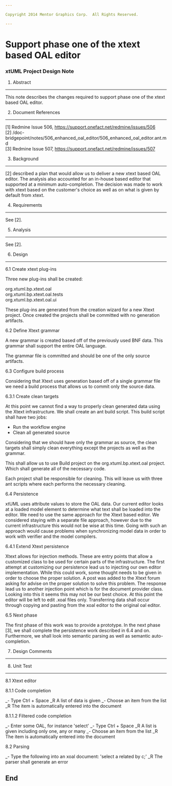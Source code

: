 ```yaml
---

Copyright 2014 Mentor Graphics Corp.  All Rights Reserved.

---
```


# Support phase one of the xtext based OAL editor
### xtUML Project Design Note

1. Abstract
-----------
This note describes the changes required to support phase one of the xtext based
OAL editor.

2. Document References
----------------------
[1] Redmine Issue 506, https://support.onefact.net/redmine/issues/506  
[2] /doc-bridgepoint/notes/506_enhanced_oal_editor/506_enhanced_oal_editor.ant.md   
[3] Redmine Issue 507, https://support.onefact.net/redmine/issues/507

3. Background
-------------
[2] described a plan that would allow us to deliver a new xtext based OAL
editor.  The analysis also accounted for an in-house based editor that supported
at a minimum auto-completion.  The decision was made to work with xtext based on
the customer's choice as well as on what is given by default from xtext.

4. Requirements
---------------
See [2].

5. Analysis
-----------
See [2].

6. Design
---------
6.1 Create xtext plug-ins

Three new plug-ins shall be created:

org.xtuml.bp.xtext.oal   
org.xtuml.bp.xtext.oal.tests   
org.xtuml.bp.xtext.oal.ui   

These plug-ins are generated from the creation wizard for a new Xtext project.
Once created the projects shall be committed with no generation artifacts.

6.2 Define Xtext grammar

A new grammar is created based off of the previously used BNF data.  This
grammar shall support the entire OAL language.

The grammar file is committed and should be one of the only source artifacts.

6.3 Configure build process

Considering that Xtext uses generation based off of a single grammar file we
need a build process that allows us to commit only the source data.

6.3.1 Create clean targets

At this point we cannot find a way to properly clean generated data using the
Xtext infrastructure.  We shall create an ant build script.  This build script
shall have two jobs:

- Run the workflow engine
- Clean all generated source

Considering that we should have only the grammar as source, the clean targets
shall simply clean everything except the projects as well as the grammar.

This shall allow us to use Build project on the org.xtuml.bp.xtext.oal project.
Which shall generate all of the necessary code.

Each project shall be responsible for cleaning.  This will leave us with three
ant scripts where each performs the necessary cleaning.

6.4 Persistence

xtUML uses attribute values to store the OAL data.  Our current editor looks at
a loaded model element to determine what text shall be loaded into the editor.
We need to use the same approach for the Xtext based editor.  We considered
staying with a separate file approach, however due to the current infrastructure
this would not be wise at this time.  Going with such an approach would cause
problems when synchronizing model data in order to work with verifier and the
model compilers.

6.4.1 Extend Xtext persistence

Xtext allows for injection methods.  These are entry points that allow a
customized class to be used for certain parts of the infrastructure.  The first
attempt at customizing our persistence lead us to injecting our own editor
implementation.  While this could work, some thought needs to be given in order
to choose the proper solution.  A post was added to the Xtext forum asking for
advise on the proper solution to solve this problem.  The response lead us to
another injection point which is for the document provider class.  Looking into
this it seems this may not be our best choice.  At this point the editor will be
left to edit .xoal files only.  Transferring data shall occur through copying
and pasting from the xoal editor to the original oal editor.

6.5 Next phase

The first phase of this work was to provide a prototype.  In the next phase [3],
we shall complete the persistence work described in 6.4 and on.  Furthermore,
we shall look into semantic parsing as well as semantic auto-completion.

7. Design Comments
------------------

8. Unit Test
------------
8.1 Xtext editor

8.1.1 Code completion

_- Type Ctrl + Space
_R A list of data is given
_- Choose an item from the list
_R The item is automatically entered into the document

8.1.1.2 Filtered code completion

_- Enter some OAL, for instance 'select'
_- Type Ctrl + Space
_R A list is given including only one, any or many
_- Choose an item from the list
_R The item is automatically entered into the document

8.2 Parsing

_- Type the following into an xoal document:
   'select a related by c;'
_R The parser shall generate an error


End
---

